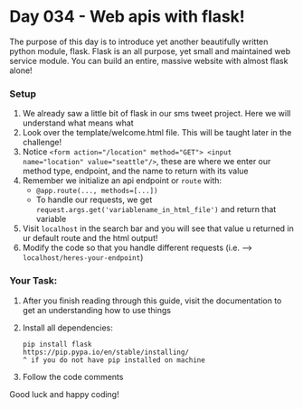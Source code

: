 # Day 034 - Web apis with flask!

The purpose of this day is to introduce yet another beautifully written python module, flask. Flask is an all purpose, yet small and maintained web service module. You can build an entire, massive website with almost flask alone!

### Setup
1. We already saw a little bit of flask in our sms tweet project. Here we will understand what means what
2. Look over the template/welcome.html file. This will be taught later in the challenge!
3. Notice `<form action="/location" method="GET">
        <input name="location" value="seattle"/>`, these are where we enter our method type, endpoint, and the name to return with its value
4. Remember we initialize an api endpoint or `route` with:
    * `@app.route(..., methods=[...])`
    * To handle our requests, we get `request.args.get('variablename_in_html_file')` and return that variable
5. Visit `localhost` in the search bar and you will see that value u returned in ur default route and the html output!
6. Modify the code so that you handle different requests (i.e. --> `localhost/heres-your-endpoint`)


### Your Task:

1. After you finish reading through this guide, visit the documentation to get an understanding how to use things

2. Install all dependencies:
    ```
    pip install flask
    https://pip.pypa.io/en/stable/installing/
    ^ if you do not have pip installed on machine
    ```

3. Follow the code comments


Good luck and happy coding!